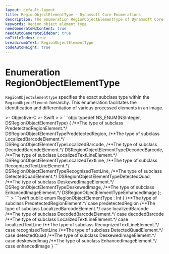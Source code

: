 ```yaml
---
layout: default-layout
title: RegionObjectElementType - Dynamsoft Core Enumerations
description: The enumeration RegionObjectElementType of Dynamsoft Core describes the types of RegionObjectElement.
keywords: Region object element type
needGenerateH3Content: true
needAutoGenerateSidebar: true
noTitleIndex: true
breadcrumbText: RegionObjectElementType
codeAutoHeight: true
---
```


# Enumeration RegionObjectElementType

`RegionObjectElementType` specifies the exact subclass type within the `RegionObjectElement` hierarchy. This enumeration facilitates the identification and differentiation of various processed elements in an image.

<div class="sample-code-prefix template2"></div>
   >- Objective-C
   >- Swift
   >
>
```objc
typedef NS_ENUM(NSInteger, DSRegionObjectElementType)
{
   /**The type of subclass PredetectedRegionElement.*/
   DSRegionObjectElementTypePredetectedRegion,
   /**The type of subclass LocalizedBarcodeElement.*/
   DSRegionObjectElementTypeLocalizedBarcode,
   /**The type of subclass DecodedBarcodeElement.*/
   DSRegionObjectElementTypeDecodedBarcode,
   /**The type of subclass LocalizedTextLineElement.*/
   DSRegionObjectElementTypeLocalizedTextLine,
   /**The type of subclass RecognizedTextLineElement.*/
   DSRegionObjectElementTypeRecognizedTextLine,
   /**The type of subclass DetectedQuadElement.*/
   DSRegionObjectElementTypeDetectedQuad,
   /**The type of subclass DeskewedImageElement.*/
   DSRegionObjectElementTypeDeskewedImage,
   /**The type of subclass EnhancedImageElement.*/
   DSRegionObjectElementTypeEnhancedImage
};
```
>
```swift
public enum RegionObjectElementType : Int
{
   /**The type of subclass PredetectedRegionElement.*/
   case predetectedRegion
   /**The type of subclass LocalizedBarcodeElement.*/
   case localizedBarcode
   /**The type of subclass DecodedBarcodeElement.*/
   case decodedBarcode
   /**The type of subclass LocalizedTextLineElement.*/
   case localizedTextLine
   /**The type of subclass RecognizedTextLineElement.*/
   case recognizedTextLine
   /**The type of subclass DetectedQuadElement.*/
   case detectedQuad
   /**The type of subclass DeskewedImageElement.*/
   case deskewedImag
   /**The type of subclass EnhancedImageElement.*/
   case enhancedImage
}
```
